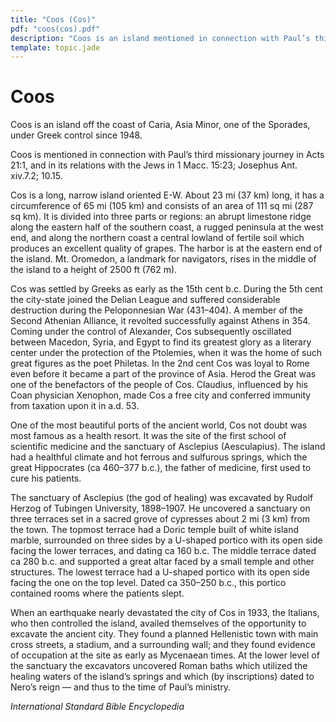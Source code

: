 ```yaml
---
title: "Coos (Cos)"
pdf: "coos(cos).pdf"
description: "Coos is an island mentioned in connection with Paul’s third missionary journey in Acts 21:1, and in its relations with the Jews in 1 Macc. 15:23; Josephus Ant. xiv.7.2; 10.15."
template: topic.jade
---
```


Coos
====

Coos is an island off the coast of Caria, Asia Minor, one of the
Sporades, under Greek control since 1948.

Coos is mentioned in connection with Paul’s third missionary journey in
Acts 21:1, and in its relations with the Jews in 1 Macc. 15:23; Josephus
Ant. xiv.7.2; 10.15.

Cos is a long, narrow island oriented E-W. About 23 mi (37 km) long, it
has a circumference of 65 mi (105 km) and consists of an area of 111 sq
mi (287 sq km). It is divided into three parts or regions: an abrupt
limestone ridge along the eastern half of the southern coast, a rugged
peninsula at the west end, and along the northern coast a central
lowland of fertile soil which produces an excellent quality of grapes.
The harbor is at the eastern end of the island. Mt. Oromedon, a landmark
for navigators, rises in the middle of the island to a height of 2500 ft
(762 m).

Cos was settled by Greeks as early as the 15th cent b.c. During the 5th
cent the city-state joined the Delian League and suffered considerable
destruction during the Peloponnesian War (431–404). A member of the
Second Athenian Alliance, it revolted successfully against Athens in
354. Coming under the control of Alexander, Cos subsequently oscillated
between Macedon, Syria, and Egypt to find its greatest glory as a
literary center under the protection of the Ptolemies, when it was the
home of such great figures as the poet Philetas. In the 2nd cent Cos was
loyal to Rome even before it became a part of the province of Asia.
Herod the Great was one of the benefactors of the people of Cos.
Claudius, influenced by his Coan physician Xenophon, made Cos a free
city and conferred immunity from taxation upon it in a.d. 53.

One of the most beautiful ports of the ancient world, Cos not doubt was
most famous as a health resort. It was the site of the first school of
scientific medicine and the sanctuary of Asclepius (Aesculapius). The
island had a healthful climate and hot ferrous and sulfurous springs,
which the great Hippocrates (ca 460–377 b.c.), the father of medicine,
first used to cure his patients.

The sanctuary of Asclepius (the god of healing) was excavated by Rudolf
Herzog of Tubingen University, 1898–1907. He uncovered a sanctuary on
three terraces set in a sacred grove of cypresses about 2 mi (3 km) from
the town. The topmost terrace had a Doric temple built of white island
marble, surrounded on three sides by a U-shaped portico with its open
side facing the lower terraces, and dating ca 160 b.c. The middle
terrace dated ca 280 b.c. and supported a great altar faced by a small
temple and other structures. The lowest terrace had a U-shaped portico
with its open side facing the one on the top level. Dated ca 350–250
b.c., this portico contained rooms where the patients slept.

When an earthquake nearly devastated the city of Cos in 1933, the
Italians, who then controlled the island, availed themselves of the
opportunity to excavate the ancient city. They found a planned
Hellenistic town with main cross streets, a stadium, and a surrounding
wall; and they found evidence of occupation at the site as early as
Mycenaean times. At the lower level of the sanctuary the excavators
uncovered Roman baths which utilized the healing waters of the island’s
springs and which (by inscriptions) dated to Nero’s reign — and thus to
the time of Paul’s ministry.

_International Standard Bible Encyclopedia_

